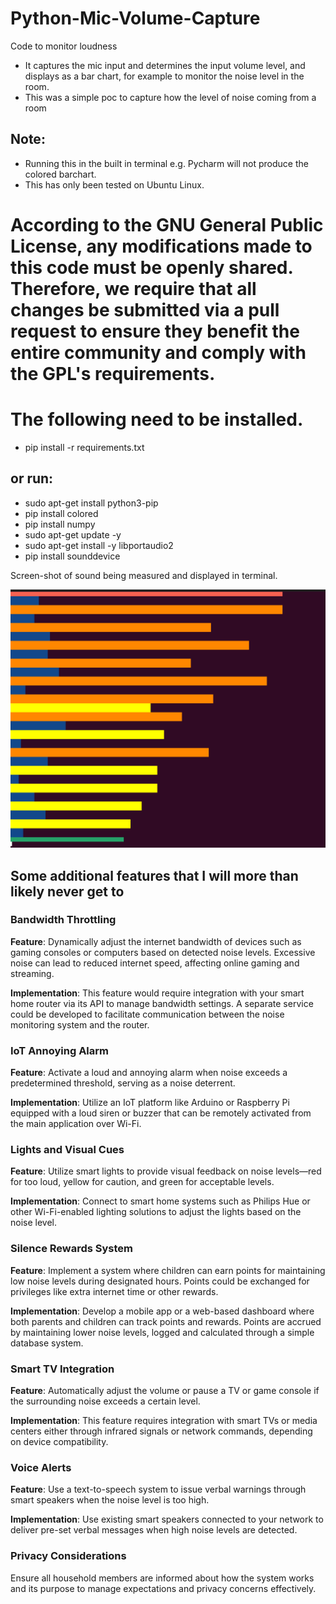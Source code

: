 # Python-Mic-Volume-Capture

Code to monitor loudness
* It captures the mic input and determines the input volume level, and displays as a bar chart, for example to monitor the noise level in the room.
* This was a simple poc to capture how the level of noise coming from a room

Note: 
--------
* Running this in the built in terminal e.g. Pycharm will not produce the colored barchart.
* This has only been tested on Ubuntu Linux.

According to the GNU General Public License, any modifications made to this code must be openly shared. Therefore, we require that all changes be submitted via a pull request to ensure they benefit the entire community and comply with the GPL's requirements.
========================================

The following need to be installed.
========================================
* pip install -r requirements.txt

or run:
--------
* sudo apt-get install python3-pip  
* pip install colored   
* pip install numpy  
* sudo apt-get update -y  
* sudo apt-get install -y libportaudio2  
* pip install sounddevice 

 

Screen-shot of sound being measured and displayed in terminal.

![My Image](screen.png)

## Some additional features that I will more than likely never get to

### Bandwidth Throttling
**Feature**: Dynamically adjust the internet bandwidth of devices such as gaming consoles or computers based on detected noise levels. Excessive noise can lead to reduced internet speed, affecting online gaming and streaming.

**Implementation**: This feature would require integration with your smart home router via its API to manage bandwidth settings. A separate service could be developed to facilitate communication between the noise monitoring system and the router.

### IoT Annoying Alarm
**Feature**: Activate a loud and annoying alarm when noise exceeds a predetermined threshold, serving as a noise deterrent.

**Implementation**: Utilize an IoT platform like Arduino or Raspberry Pi equipped with a loud siren or buzzer that can be remotely activated from the main application over Wi-Fi.

### Lights and Visual Cues
**Feature**: Utilize smart lights to provide visual feedback on noise levels—red for too loud, yellow for caution, and green for acceptable levels.

**Implementation**: Connect to smart home systems such as Philips Hue or other Wi-Fi-enabled lighting solutions to adjust the lights based on the noise level.

### Silence Rewards System
**Feature**: Implement a system where children can earn points for maintaining low noise levels during designated hours. Points could be exchanged for privileges like extra internet time or other rewards.

**Implementation**: Develop a mobile app or a web-based dashboard where both parents and children can track points and rewards. Points are accrued by maintaining lower noise levels, logged and calculated through a simple database system.

### Smart TV Integration
**Feature**: Automatically adjust the volume or pause a TV or game console if the surrounding noise exceeds a certain level.

**Implementation**: This feature requires integration with smart TVs or media centers either through infrared signals or network commands, depending on device compatibility.

### Voice Alerts
**Feature**: Use a text-to-speech system to issue verbal warnings through smart speakers when the noise level is too high.

**Implementation**: Use existing smart speakers connected to your network to deliver pre-set verbal messages when high noise levels are detected.

### Privacy Considerations
Ensure all household members are informed about how the system works and its purpose to manage expectations and privacy concerns effectively.
